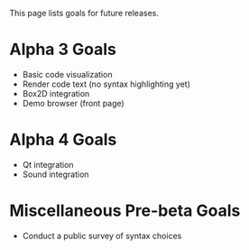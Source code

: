 
This page lists goals for future releases.

# Alpha 3 Goals #
 - Basic code visualization
 - Render code text (no syntax highlighting yet)
 - Box2D integration
 - Demo browser (front page)

# Alpha 4 Goals #
 - Qt integration
 - Sound integration

# Miscellaneous Pre-beta Goals #
 - Conduct a public survey of syntax choices
